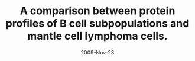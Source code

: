 ---
link: https://dx.doi.org/10.1186/1477-5956-7-43
journal: Proteome science
title: A comparison between protein profiles of B cell subpopulations and mantle cell lymphoma cells.
date: 2009-Nov-23
authors: Stranneheim, H, Orre, LM, Lehtiö, J, Flygare, J
---
